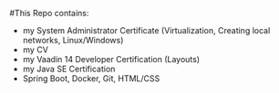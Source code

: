 #This Repo contains:
- my System Administrator Certificate (Virtualization, Creating local networks, Linux/Windows)
- my CV
- my Vaadin 14 Developer Certification (Layouts)
- my Java SE Certification
- Spring Boot, Docker, Git, HTML/CSS
